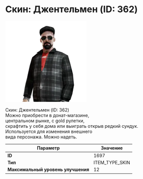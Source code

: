 # Скин: Джентельмен (ID: 362)

![Item Image](../img/1697.webp?raw=true)

Скин: Джентельмен (ID: 362)<br>Можно приобрести в донат-магазине,<br>центральном рынке, с gold рулетки,<br>скрафтить у себя дома или выиграть открыв редкий сундук.<br>Используется для изменения внешнего<br>вида персонажа. Можно надеть.


| Параметр | Значение |
|----------|----------|
| **ID** | 1697 |
| **Тип** | ITEM_TYPE_SKIN |
| **Максимальный уровень улучшения** | 12 |

